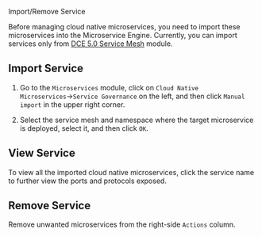 Import/Remove Service

Before managing cloud native microservices, you need to import these microservices into the Microservice Engine. Currently, you can import services only from [DCE 5.0 Service Mesh](../../mspider/intro/index.md) module.

## Import Service

1. Go to the `Microservices` module, click on `Cloud Native Microservices`→`Service Governance` on the left, and then click `Manual import` in the upper right corner.

    <!--![](../images/cloudms-import01.png)-->

2. Select the service mesh and namespace where the target microservice is deployed, select it, and then click `OK`.

    <!--![](../images/cloudms-import02.png)-->

## View Service

To view all the imported cloud native microservices, click the service name to further view the ports and protocols exposed.

<!--![](../images/cloudms-import04.png)-->

## Remove Service

Remove unwanted microservices from the right-side `Actions` column.

<!--![](../images/cloudms-import03.png)-->